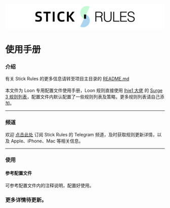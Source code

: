 ![](https://raw.githubusercontent.com/GeQ1an/Rules/master/Images/StickLogoMedium.png)
# 使用手册

### 介绍

有关 Stick Rules 的更多信息请转至项目主目录的 [README.md](https://github.com/GeQ1an/Rules/blob/master/README.md)<br>
<br>
本文件为 Loon 专用配置文件使用手册，Loon 规则直接使用 [lhie1 大佬](https://github.com/lhie1) 的 [Surge 3 规则列表](https://github.com/dler-io/Rules/tree/main/Surge/Surge%203/Provider)，配置文件内默认配置了一些规则列表及策略，更多规则列表请自己添加。

---

### 频道

欢迎 [点击此处](https://t.me/usestick) 订阅 Stick Rules 的 Telegram 频道，及时获取规则更新详情，以及 Apple、iPhone、Mac 等相关信息。

---

### 使用
#### 参考配置文件
可参考配置文件内的注释说明，配置好使用。
<br>
### 更多详情待更新。
